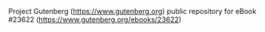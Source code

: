 Project Gutenberg (https://www.gutenberg.org) public repository for eBook #23622 (https://www.gutenberg.org/ebooks/23622)
